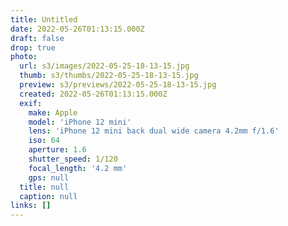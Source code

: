 ```yaml
---
title: Untitled
date: 2022-05-26T01:13:15.000Z
draft: false
drop: true
photo:
  url: s3/images/2022-05-25-18-13-15.jpg
  thumb: s3/thumbs/2022-05-25-18-13-15.jpg
  preview: s3/previews/2022-05-25-18-13-15.jpg
  created: 2022-05-26T01:13:15.000Z
  exif:
    make: Apple
    model: 'iPhone 12 mini'
    lens: 'iPhone 12 mini back dual wide camera 4.2mm f/1.6'
    iso: 64
    aperture: 1.6
    shutter_speed: 1/120
    focal_length: '4.2 mm'
    gps: null
  title: null
  caption: null
links: []
---
```

